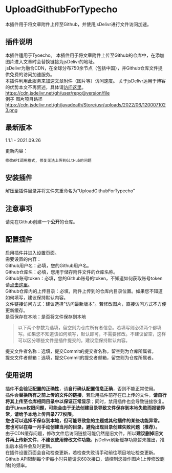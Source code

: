 # UploadGithubForTypecho
本插件用于将文章附件上传至Github，并使用jsDelivr进行文件访问加速。

## 插件说明
本插件适用于Tyoecho。
本插件用于将文章附件上传至Github的仓库中，在添加图片进入文章时会替换链接为jsDelivr的地址。<br>
jsDelivr为融合CDN，在全球分布750余节点（包括中国），并Github仓库文件提供免费的访问加速服务。<br>
本插件利用此服务来加速文章附件（图片等）访问速度。
关于jsDelivr运用于博客的优势本文不再赘述，具体请[访问这里](https://www.172u.cn "访问这里")。<br>
https://cdn.jsdelivr.net/gh/user/repo@version/file  
例子 图片项目路径  https://cdn.jsdelivr.net/gh/javadeath/Store/usr/uploads/2022/06/1200071023.png 


## 最新版本
1.1.1 - 2021.09.26

更新内容：

```txt
修改API调用格式, 修复无法上传到GitHub的问题
```

## 安装插件
解压至插件目录并将文件夹重命名为“UploadGithubForTypecho”

## 注意事项
请先在Github创建一个**公开**的仓库。

## 配置插件
启用插件并进入设置页面。<br>
需要设置的内容：<br>
Github用户名：必填，您的Github用户名。<br>
Github仓库名：必填，您用于储存附件文件的仓库名称。<br>
Github账号token：必填，您的Github账号的token，不知道如何获取账号token请[点击这里](https://www.172u.cn "点击这里")。<br>
Github仓库内的上传目录：必填，附件上传到的仓库内目录位置。如果您不知道如何填写，建议保持默认内容。<br>
文件链接访问方式：建议选择"访问最新版本"。若修改图片，直接访问方式不方便更新缓存。<br>
是否保存在本地：是否将文件保存到本地<br>
> 以下两个参数为选填，留空则为仓库所有者信息。若填写则必须两个都填写。如果您不知道该如何填写，默认即可，不需要修改。不建议留空，这样可以区分哪些文件是插件提交的。建议您保持默认内容。

提交文件者名称：选填，提交Commit的提交者名称，留空则为仓库所属者。<br>
提交文件者邮箱：选填，提交Commit的提交者邮箱，留空则为仓库所属者。<br>

## 使用说明
插件**不会验证配置的正确性**，请**自行确认配置信息正确**，否则不能正常使用。<br>
插件会**替换所有之前上传的文件的链接**，若启用插件前存在已上传的文件，**请自行将其上传至仓库相同目录中以保证正常显示**；同时，禁用插件也会导致链接恢复。<br>
**由于Linux权限问题，可能会由于无法创建目录导致文件保存到本地失败而报错异常，请给予本地上传目录777权限。**<br>
  **您也可以选择不保存到本地，但可能导致您的主题或其他插件的某些功能异常。**<br>
  **您也可以在每一月手动创建当月的目录，避免出现目录创建失败问题（推荐）。**<br>
由于CDN缓存问题，修改文件后访问链接可能仍然是旧文件，所以**建议删掉旧文件再上传新文件**，**不建议使用修改文件功能**。jsDelivr刷新缓存功能暂未推出，推出后本插件会及时更新。<br>
在插件设置页面会自动检查更新，若检查失败请手动前往项目地址检查更新。<br>
Github API限制每个IP每小时只能请求60次接口，请控制您操作图片(上传修改删除)的频率。<br>
